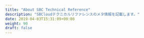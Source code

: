 ```yaml
---
title: "About SBC Technical Reference"
description: "SBCloudテクニカルリファレンスのメタ情報を記載します。"
date: 2019-04-03T15:31:09+09:00
weight: 90
draft: false
---
```

<!-- descriptionがコンテンツの前に表示されます -->

<!-- コンテンツを書くときはこの下に記載ください -->



<!-- 配下タイトル一覧がコンテンツの後に表示されます -->
